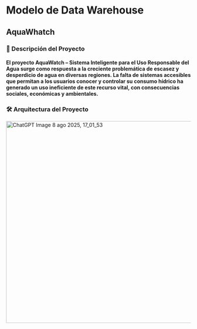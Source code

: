 # Modelo de Data Warehouse
## AquaWhatch

### 📲 Descripción del Proyecto
#### El proyecto AquaWatch – Sistema Inteligente para el Uso Responsable del Agua surge como respuesta a la creciente problemática de escasez y desperdicio de agua en diversas regiones. La falta de sistemas accesibles que permitan a los usuarios conocer y controlar su consumo hídrico ha generado un uso ineficiente de este recurso vital, con consecuencias sociales, económicas y ambientales.

### 🛠️ Arquitectura del Proyecto
<img width="600" height="550" alt="ChatGPT Image 8 ago 2025, 17_01_53" src="https://github.com/user-attachments/assets/02bcc3d3-0d89-451b-8db0-94b9b3c42c0d" />



